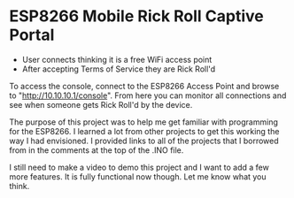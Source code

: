 # ESP8266 Mobile Rick Roll Captive Portal
- User connects thinking it is a free WiFi access point
- After accepting Terms of Service they are Rick Roll'd

To access the console, connect to the ESP8266 Access Point and browse to "http://10.10.10.1/console".
From here you can monitor all connections and see when someone gets Rick Roll'd by the device.

The purpose of this project was to help me get familiar with programming for the ESP8266.
I learned a lot from other projects to get this working the way I had envisioned.
I provided links to all of the projects that I borrowed from in the comments at the top of the .INO file.

I still need to make a video to demo this project and I want to add a few more features.
It is fully functional now though. Let me know what you think.
